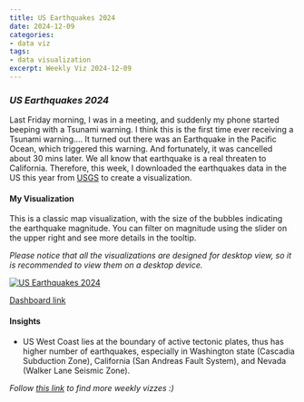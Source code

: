 ```yaml
---
title: US Earthquakes 2024
date: 2024-12-09
categories:
- data viz
tags:
- data visualization
excerpt: Weekly Viz 2024-12-09
---
```


### *US Earthquakes 2024*

Last Friday morning, I was in a meeting, and suddenly my phone started beeping with a Tsunami warning. I think this is the first time ever receiving a Tsunami warning.... It turned out there was an Earthquake in the Pacific Ocean, which triggered this warning. And fortunately, it was cancelled about 30 mins later. We all know that earthquake is a real threaten to California. Therefore, this week, I downloaded the earthquakes data in the US this year from [USGS](https://earthquake.usgs.gov/earthquakes/search/) to create a visualization.  

#### My Visualization

This is a classic map visualization, with the size of the bubbles indicating the earthquake magnitude. You can filter on magnitude using the slider on the upper right and see more details in the tooltip.     

*Please notice that all the visualizations are designed for desktop view, so it is recommended to view them on a desktop device.*  

<div class='tableauPlaceholder' id='viz1733810825155' style='position: relative'>
  <noscript><a href='#'>
    <img alt='US Earthquakes 2024 ' src='https:&#47;&#47;public.tableau.com&#47;static&#47;images&#47;20&#47;20241209USEarthquakes2024&#47;USEarthquakes2024&#47;1_rss.png' style='border: none' />
  </a></noscript>
  <object class='tableauViz'  style='display:none;'>
    <param name='host_url' value='https%3A%2F%2Fpublic.tableau.com%2F' />
    <param name='embed_code_version' value='3' />
    <param name='site_root' value='' />
    <param name='name' value='20241209USEarthquakes2024&#47;USEarthquakes2024' />
    <param name='tabs' value='no' />
    <param name='toolbar' value='yes' />
    <param name='static_image' value='https:&#47;&#47;public.tableau.com&#47;static&#47;images&#47;20&#47;20241209USEarthquakes2024&#47;USEarthquakes2024&#47;1.png' /> 
    <param name='animate_transition' value='yes' />
    <param name='display_static_image' value='yes' />
    <param name='display_spinner' value='yes' />
    <param name='display_overlay' value='yes' />
    <param name='display_count' value='yes' />
    <param name='language' value='en-US' />
    <param name='filter' value='publish=yes' />
  </object></div>   
  <script type='text/javascript'>  
    var divElement = document.getElementById('viz1733810825155');              
    var vizElement = divElement.getElementsByTagName('object')[0];            
    if ( divElement.offsetWidth > 800 ) { vizElement.style.width='800px';vizElement.style.height='627px';} else if ( divElement.offsetWidth > 500 ) { vizElement.style.width='800px';vizElement.style.height='627px';} else { vizElement.style.width='100%';vizElement.style.height='727px';}             
    var scriptElement = document.createElement('script');             
    scriptElement.src = 'https://public.tableau.com/javascripts/api/viz_v1.js';      
    vizElement.parentNode.insertBefore(scriptElement, vizElement);         
  </script>

[Dashboard link](https://public.tableau.com/views/20241209USEarthquakes2024/USEarthquakes2024?:language=en-US&publish=yes&:sid=&:redirect=auth&:display_count=n&:origin=viz_share_link)
  
#### Insights
* US West Coast lies at the boundary of active tectonic plates, thus has higher number of earthquakes, especially in Washington state (Cascadia Subduction Zone), California (San Andreas Fault System), and Nevada (Walker Lane Seismic Zone).  
  
*Follow [this link](https://yudong-94.github.io/personal-website/project/WeeklyViz2024/) to find more weekly vizzes :)*

